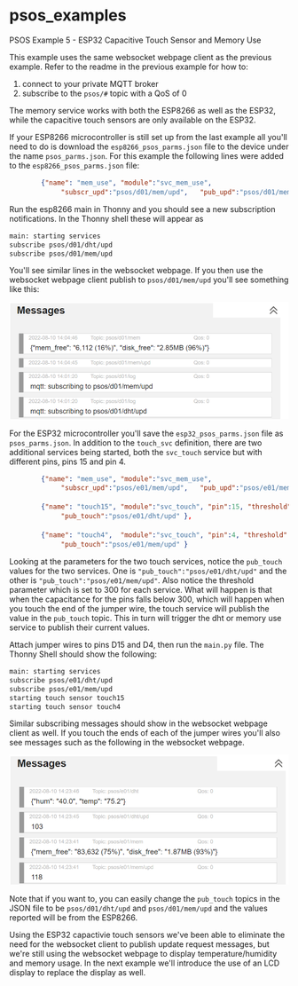 # psos_examples
PSOS Example 5 - ESP32 Capacitive Touch Sensor and Memory Use

This example uses the same websocket webpage client as the previous example. Refer to the readme in the previous example for how to:
1. connect to your private MQTT broker
2. subscribe to the `psos/#` topic with a QoS of 0

The memory service works with both the ESP8266 as well as the ESP32, while the capacitive touch sensors are only available on the ESP32.

If your ESP8266 microcontroller is still set up from the last example all you'll need to do is download the `esp8266_psos_parms.json` file to the device under the name `psos_parms.json`. For this example the following lines were added to the `esp8266_psos_parms.json` file:

```json
        {"name": "mem_use", "module":"svc_mem_use", 
             "subscr_upd":"psos/d01/mem/upd",   "pub_upd":"psos/d01/mem"}
```

Run the esp8266 main in Thonny and you should see a new subscription notifications. In the Thonny shell these will appear as

```
main: starting services
subscribe psos/d01/dht/upd
subscribe psos/d01/mem/upd
```

You'll see similar lines in the websocket webpage. If you then use the websocket webpage client publish to `psos/d01/mem/upd` you'll see something like this:

![image info](../images/ex05_esp8266.png)


For the ESP32 microcontroller you'll save the `esp32_psos_parms.json` file as `psos_parms.json`. In addition to the `touch_svc` definition, there are two additional services being started, both the `svc_touch` service but with different pins, pins 15 and pin 4.

```json
        {"name": "mem_use", "module":"svc_mem_use", 
             "subscr_upd":"psos/e01/mem/upd",   "pub_upd":"psos/e01/mem" },
             
        {"name": "touch15", "module":"svc_touch", "pin":15, "threshold":300,
             "pub_touch":"psos/e01/dht/upd" },
             
        {"name": "touch4",  "module":"svc_touch", "pin":4, "threshold":300,
             "pub_touch":"psos/e01/mem/upd" }
```

Looking at the parameters for the two touch services, notice the `pub_touch` values for the two services. One is `"pub_touch":"psos/e01/dht/upd"` and the other is `"pub_touch":"psos/e01/mem/upd"`. Also notice the threshold parameter which is set to 300 for each service. What will happen is that when the capacitance for the pins falls below 300, which will happen when you touch the end of the jumper wire, the touch service will publish the value in the `pub_touch` topic. This in turn will trigger the dht or memory use service to publish their current values.

Attach jumper wires to pins D15 and D4, then run the `main.py` file. The Thonny Shell should show the following:

```
main: starting services
subscribe psos/e01/dht/upd
subscribe psos/e01/mem/upd
starting touch sensor touch15
starting touch sensor touch4
```

Similar subscribing messages should show in the websocket webpage client as well. If you touch the ends of each of the jumper wires you'll also see messages such as the following in the websocket webpage.

![image info](../images/ex05_esp32.png)

Note that if you want to, you can easily change the `pub_touch` topics in the JSON file to be `psos/d01/dht/upd` and `psos/d01/mem/upd` and the values reported will be from the ESP8266.

Using the ESP32 capactivie touch sensors we've been able to eliminate the need for the websocket client to publish update request messages, but we're still using the websocket webpage to display temperature/humidity and memory usage. In the next example we'll introduce the use of an LCD display to replace the display as well. 